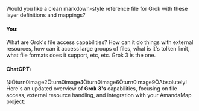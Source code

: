 Would you like a clean markdown-style reference file for Grok with these layer definitions and mappings?


#### You:
What are Grok's file access capabilities? How can it do things with external resources, how can it access large groups of files, what is it's tolken limit, what file formats does it support, etc, etc. Grok 3 is the one. 

#### ChatGPT:
iturn0image2turn0image4turn0image6turn0image9Absolutely! Here's an updated overview of **Grok 3's** capabilities, focusing on file access, external resource handling, and integration with your AmandaMap project:
